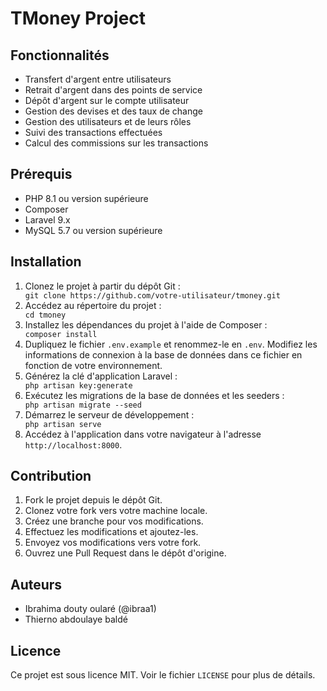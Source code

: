 
<h1>TMoney Project</h1>
<h2>Fonctionnalités</h2>
<ul>
    <li>Transfert d'argent entre utilisateurs</li>
    <li>Retrait d'argent dans des points de service</li>
    <li>Dépôt d'argent sur le compte utilisateur</li>
    <li>Gestion des devises et des taux de change</li>
    <li>Gestion des utilisateurs et de leurs rôles</li>
    <li>Suivi des transactions effectuées</li>
    <li>Calcul des commissions sur les transactions</li>
</ul>

<h2>Prérequis</h2>
<ul>
    <li>PHP 8.1 ou version supérieure</li>
    <li>Composer</li>
    <li>Laravel 9.x</li>
    <li>MySQL 5.7 ou version supérieure</li>
</ul>

<h2>Installation</h2>
<ol>
    <li>Clonez le projet à partir du dépôt Git :</li>
    <code>git clone https://github.com/votre-utilisateur/tmoney.git</code>
    <li>Accédez au répertoire du projet :</li>
    <code>cd tmoney</code>
    <li>Installez les dépendances du projet à l'aide de Composer :</li>
    <code>composer install</code>
    <li>Dupliquez le fichier <code>.env.example</code> et renommez-le en <code>.env</code>. Modifiez les informations de connexion à la base de données dans ce fichier en fonction de votre environnement.</li>
    <li>Générez la clé d'application Laravel :</li>
    <code>php artisan key:generate</code>
    <li>Exécutez les migrations de la base de données et les seeders :</li>
    <code>php artisan migrate --seed</code>
    <li>Démarrez le serveur de développement :</li>
    <code>php artisan serve</code>
    <li>Accédez à l'application dans votre navigateur à l'adresse <code>http://localhost:8000</code>.</li>
</ol>

<h2>Contribution</h2>
<ol>
    <li>Fork le projet depuis le dépôt Git.</li>
    <li>Clonez votre fork vers votre machine locale.</li>
    <li>Créez une branche pour vos modifications.</li>
    <li>Effectuez les modifications et ajoutez-les.</li>
    <li>Envoyez vos modifications vers votre fork.</li>
    <li>Ouvrez une Pull Request dans le dépôt d'origine.</li>
</ol>

<h2>Auteurs</h2>
<ul>
    <li>Ibrahima douty oularé (@ibraa1)</li>
    <li>Thierno abdoulaye baldé</li>
</ul>

<h2>Licence</h2>
<p>Ce projet est sous licence MIT. Voir le fichier <code>LICENSE</code> pour plus de détails.</p>

